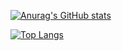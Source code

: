 [![Anurag's GitHub stats](https://github-readme-stats.vercel.app/api?username=yhl0519&show_icons=true&theme=dracula&count_private=true)](https://github.com/anuraghazra/github-readme-stats)

[![Top Langs](https://github-readme-stats.vercel.app/api/top-langs/?username=yhl0519&layout=compact&theme=dracula)](https://github.com/anuraghazra/github-readme-stats)
